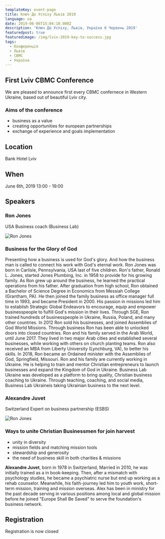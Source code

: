 ```yaml
---
templateKey: event-page
title: Ключ До Успіху Львів 2019
language: ua
date: 2019-06-06T15:04:10.000Z
description: 'Ключ До Успіху, Львів, Україна 6 Червень 2019'
featuredpost: true
featuredimage: /img/lviv-2019-key-to-success.jpg
tags:
  - Конференція
  - Львів
  - CBMC
  - Україна
---
```


## First Lviv CBMC Conference

We are pleased to announce first every CBMC confernece in Western Ukraine, based out of beautiful Lviv city.

### Aims of the conference

- business as a value
- creating opportunities for european partnerships
- exchange of experience and goals implementation

## Location

Bank Hotel Lviv

## When

June 6th, 2019
13:00 - 19:00

## Speakers

### Ron Jones

USA
Business coach (Business Lab)

![Ron Jones](/img/Ron-Jones-2019.jpg)

### Business for the Glory of God
Presenting how a business is used for God's glory. And how the business man is called to connect his work with God's eternal work.
Ron Jones was born in Carlisle, Pennsylvania, USA last of five children. Ron's father, Ronald L. Jones, started Jones Plumbing, Inc. in 1958 to provide for his growing family. As Ron grew up around the business, he learned the practical operations from his father. After graduation from high school, Ron obtained a Bachelor of Science Degree in Economics from Messiah College (Grantham, PA). He then joined the family business as office manager full time in 1993, and became President in 2000. His passion in missions led him to establish Strategic Global Endeavors to encourage, equip and empower businesspeople to fulfill God's mission in their lives. Through SGE, Ron trained hundreds of businesspeople in Ukraine, Russia, Poland, and many other countries.
In 2012 Ron sold his businesses, and joined Assemblies of God World Missions. Through business Ron has been able to unlocked doors into closed countries. Ron and his family served in the Arab World, until June 2017. They lived in two major Arab cities and established several businesses, while working with others on church planting teams. Ron also received an MBA from Liberty University (Lynchburg, VA), to better his skills. In 2018, Ron became an Ordained minister with the Assemblies of God, Springfield, Missouri.
Ron and his family are currently working in Ukraine. He is helping to train and mentor Christian entrepreneurs to launch businesses and expand the Kingdom of God in Ukraine. Business Lab Ukraine was developed as a platform to bring quality, Christian business coaching to Ukraine. Through teaching, coaching, and social media, Business Lab Ukraineis taking Ukrainian business to the next level.

### Alexandre Juvet

Switzerland
Expert on business partnership
(ESBS)

![Ron Jones](/img/Alexandre-Juvet-2019.jpg)

### Ways to unite Christian Businessmen for join harvest
- unity in diversity
- mission fields and matching mission tools
- stewardship and generosity
- the need of business skill in both charities & missions

**Alexandre Juvet**, born in 1978 in Switzerland, Married in 2010, he was initially trained as a in book-keeping. Then, after a mismatch with psychology studies, he became a psychiatric nurse but end up working as a rehab counselor. Meanwhile, his faith-journey led him to youth work, short-term mission, training and mission overseas. Alex has been in ministry for the past decade serving in various positions among local and global mission before he joined "Europe Shall Be Saved" to serve the foundation's business network.

## Registration

Registration is now closed